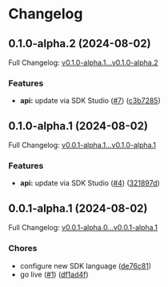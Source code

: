 # Changelog

## 0.1.0-alpha.2 (2024-08-02)

Full Changelog: [v0.1.0-alpha.1...v0.1.0-alpha.2](https://github.com/EndexAI/factset-ownership-api-python/compare/v0.1.0-alpha.1...v0.1.0-alpha.2)

### Features

* **api:** update via SDK Studio ([#7](https://github.com/EndexAI/factset-ownership-api-python/issues/7)) ([c3b7285](https://github.com/EndexAI/factset-ownership-api-python/commit/c3b7285f403535e01e74fc742cba246c9a748b91))

## 0.1.0-alpha.1 (2024-08-02)

Full Changelog: [v0.0.1-alpha.1...v0.1.0-alpha.1](https://github.com/EndexAI/factset-ownership-api-python/compare/v0.0.1-alpha.1...v0.1.0-alpha.1)

### Features

* **api:** update via SDK Studio ([#4](https://github.com/EndexAI/factset-ownership-api-python/issues/4)) ([321897d](https://github.com/EndexAI/factset-ownership-api-python/commit/321897de34a1142b067c340747de2a5da7be182b))

## 0.0.1-alpha.1 (2024-08-02)

Full Changelog: [v0.0.1-alpha.0...v0.0.1-alpha.1](https://github.com/EndexAI/factset-ownership-api-python/compare/v0.0.1-alpha.0...v0.0.1-alpha.1)

### Chores

* configure new SDK language ([de76c81](https://github.com/EndexAI/factset-ownership-api-python/commit/de76c811d873cb6ffa3866aed8691a86258c0529))
* go live ([#1](https://github.com/EndexAI/factset-ownership-api-python/issues/1)) ([df1ad4f](https://github.com/EndexAI/factset-ownership-api-python/commit/df1ad4fc15ac2d437a56f505cbe2e3b8e1164935))
